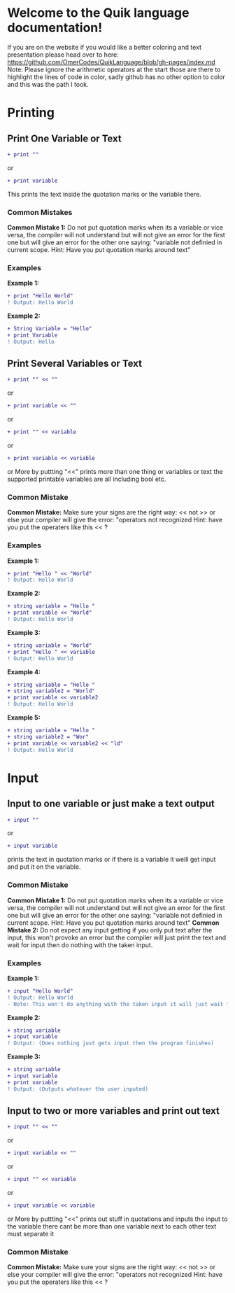 # Welcome to the Quik language documentation!
If you are on the website if you would like a better coloring and text presentation please head over to here: https://github.com/OmerCodes/QuikLanguage/blob/gh-pages/index.md
Note: Please ignore the arithmetic operators at the start those are there to highlight the lines of code in color, sadly github has no other option to color and this was the path I took.
# Printing
## Print One Variable or Text
```diff
+ print "" 
```
or
```diff
+ print variable
```
This prints the text inside the quotation marks or the variable there.
### Common Mistakes
**Common Mistake 1:** 
Do not put quotation marks when its a variable  or vice versa, the compiler will not understand but will not give an error for the first one but will give an 
error for the other one saying: "variable not definied in current scope. Hint: Have you put quotation marks around text"


### Examples
**Example 1:**
```diff
+ print "Hello World" 
! Output: Hello World
```
**Example 2:**
```diff
+ String Variable = "Hello"
+ print Variable 
! Output: Hello
```


## Print Several Variables or Text

```diff
+ print "" << ""
```
or
```diff
+ print variable << ""
```
or
```diff
+ print "" << variable
```
or
```diff
+ print variable << variable
```
or More by puttting "<<"
prints more than one thing or variables or text the supported printable variables are all including bool etc.
### Common Mistake
**Common Mistake:** Make sure your signs are the right way: << not >> or else your compiler will give the error: "operators not recognized Hint: have you put the 
operaters like this << ?

### Examples
**Example 1:**
```diff
+ print "Hello " << "World"
! Output: Hello World
```
**Example 2:**
```diff
+ string variable = "Hello "
+ print variable << "World"
! Output: Hello World
```

**Example 3:**
```diff
+ string variable = "World"
+ print "Hello " << variable
! Output: Hello World
```
**Example 4:**
```diff
+ string variable = "Hello "
+ string variable2 = "World"
+ print variable << variable2
! Output: Hello World
```
**Example 5:**
```diff
+ string variable = "Hello "
+ string variable2 = "Wor"
+ print variable << variable2 << "ld"
! Output: Hello World
```

# Input
## Input to one variable or just make a text output
```diff
+ input "" 
```
or
```diff
+ input variable
```
prints the text in quotation marks or if there is a variable it weill get input and put it on the variable.
### Common Mistake
**Common Mistake 1:**  Do not put quotation marks when its a variable or vice versa, the compiler will not understand but will not give an error for the first 
one 
but will give an error for the other one saying: "variable not definied in current scope. Hint: Have you put quotation marks around text"
**Common Mistake 2:** Do not expect any input getting if you only put text after the input, this won't provoke an error but the compiler will just print the text 
and wait for input then do nothing with the taken input.
### Examples
**Example 1:**
```diff
+ input "Hello World" 
! Output: Hello World 
- Note: This won't do anything with the taken input it will just wait for a responce and then continue running the code after it.
```
**Example 2:**
```diff
+ string variable
+ input variable 
! Output: (Does nothing just gets input then the program finishes)
```
**Example 3:**
```diff
+ string variable
+ input variable
+ print variable
! Output: (Outputs whatever the user inputed)
```
## Input to two or more variables and print out text
```diff
+ input "" << ""
```
or
```diff
+ input variable << ""
```
or
```diff
+ input "" << variable
```
or
```diff
+ input variable << variable
```
or More by puttting "<<"
prints out stuff in quotations and inputs the input to the variable there cant be more than one variable next to each other text must separate it
### Common Mistake
**Common Mistake:** Make sure your signs are the right way: << not >> or else your compiler will give the error: "operators not recognized Hint: have you put the 
operaters like this << ?

